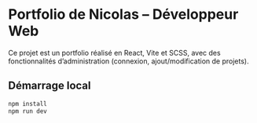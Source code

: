 # Portfolio de Nicolas – Développeur Web

Ce projet est un portfolio réalisé en React, Vite et SCSS, avec des fonctionnalités d’administration (connexion, ajout/modification de projets).

## Démarrage local

```bash
npm install
npm run dev
```
